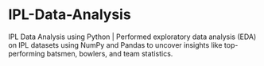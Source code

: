 # IPL-Data-Analysis
IPL Data Analysis using Python | Performed exploratory data analysis (EDA) on IPL datasets using NumPy and Pandas to uncover insights like top-performing batsmen, bowlers, and team statistics.
